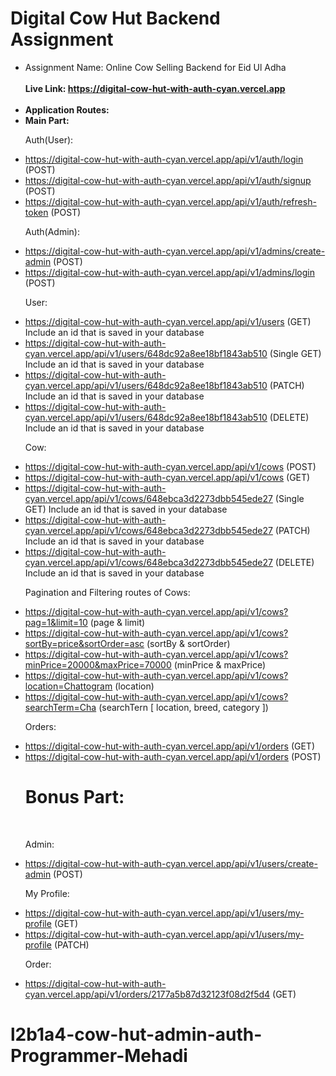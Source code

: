 # Digital Cow Hut Backend Assignment

- Assignment Name: Online Cow Selling Backend for Eid Ul Adha
  </br></br>
  <b>Live Link: https://digital-cow-hut-with-auth-cyan.vercel.app</b> </br></br>
- <b>Application Routes:</b>
- <b>Main Part:</b>
  </br><p>Auth(User):</p>
- https://digital-cow-hut-with-auth-cyan.vercel.app/api/v1/auth/login (POST)
- https://digital-cow-hut-with-auth-cyan.vercel.app/api/v1/auth/signup (POST)
- https://digital-cow-hut-with-auth-cyan.vercel.app/api/v1/auth/refresh-token (POST)
  </br><p>Auth(Admin):</p>
- https://digital-cow-hut-with-auth-cyan.vercel.app/api/v1/admins/create-admin (POST)
- https://digital-cow-hut-with-auth-cyan.vercel.app/api/v1/admins/login (POST)
  </br><p>User:</p>
- https://digital-cow-hut-with-auth-cyan.vercel.app/api/v1/users (GET) Include an id that is saved in your database
- https://digital-cow-hut-with-auth-cyan.vercel.app/api/v1/users/648dc92a8ee18bf1843ab510 (Single GET) Include an id that is saved in your database
- https://digital-cow-hut-with-auth-cyan.vercel.app/api/v1/users/648dc92a8ee18bf1843ab510 (PATCH) Include an id that is saved in your database
- https://digital-cow-hut-with-auth-cyan.vercel.app/api/v1/users/648dc92a8ee18bf1843ab510 (DELETE) Include an id that is saved in your database
  </br><p>Cow:</p>
- https://digital-cow-hut-with-auth-cyan.vercel.app/api/v1/cows (POST)
- https://digital-cow-hut-with-auth-cyan.vercel.app/api/v1/cows (GET)
- https://digital-cow-hut-with-auth-cyan.vercel.app/api/v1/cows/648ebca3d2273dbb545ede27 (Single GET) Include an id that is saved in your database
- https://digital-cow-hut-with-auth-cyan.vercel.app/api/v1/cows/648ebca3d2273dbb545ede27 (PATCH) Include an id that is saved in your database
- https://digital-cow-hut-with-auth-cyan.vercel.app/api/v1/cows/648ebca3d2273dbb545ede27 (DELETE) Include an id that is saved in your database
  </br><p>Pagination and Filtering routes of Cows:</p>
- https://digital-cow-hut-with-auth-cyan.vercel.app/api/v1/cows?pag=1&limit=10 (page & limit)
- https://digital-cow-hut-with-auth-cyan.vercel.app/api/v1/cows?sortBy=price&sortOrder=asc (sortBy & sortOrder)
- https://digital-cow-hut-with-auth-cyan.vercel.app/api/v1/cows?minPrice=20000&maxPrice=70000 (minPrice & maxPrice)
- https://digital-cow-hut-with-auth-cyan.vercel.app/api/v1/cows?location=Chattogram (location)
- https://digital-cow-hut-with-auth-cyan.vercel.app/api/v1/cows?searchTerm=Cha (searchTern [ location, breed, category ])
  </br><p>Orders:</p>
- https://digital-cow-hut-with-auth-cyan.vercel.app/api/v1/orders (GET)
- https://digital-cow-hut-with-auth-cyan.vercel.app/api/v1/orders (POST)
  </br><h1>Bonus Part:</h1>
  </br><p>Admin:</p>
- https://digital-cow-hut-with-auth-cyan.vercel.app/api/v1/users/create-admin (POST)
  </br><p>My Profile:</p>
- https://digital-cow-hut-with-auth-cyan.vercel.app/api/v1/users/my-profile (GET)
- https://digital-cow-hut-with-auth-cyan.vercel.app/api/v1/users/my-profile (PATCH)
  </br><p>Order:</p>
- https://digital-cow-hut-with-auth-cyan.vercel.app/api/v1/orders/2177a5b87d32123f08d2f5d4 (GET)

# l2b1a4-cow-hut-admin-auth-Programmer-Mehadi
